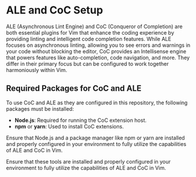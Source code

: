 # ALE and CoC Setup

ALE (Asynchronous Lint Engine) and CoC (Conqueror of Completion) are both essential plugins for Vim that enhance the coding experience by providing linting and intelligent code completion features. While ALE focuses on asynchronous linting, allowing you to see errors and warnings in your code without blocking the editor, CoC provides an Intellisense engine that powers features like auto-completion, code navigation, and more. They differ in their primary focus but can be configured to work together harmoniously within Vim.

## Required Packages for CoC and ALE

To use CoC and ALE as they are configured in this repository, the following packages must be installed:

- **Node.js**: Required for running the CoC extension host.
- **npm** or **yarn**: Used to install CoC extensions.

Ensure that Node.js and a package manager like npm or yarn are installed and properly configured in your environment to fully utilize the capabilities of ALE and CoC in Vim.

Ensure that these tools are installed and properly configured in your environment to fully utilize the capabilities of ALE and CoC in Vim.
